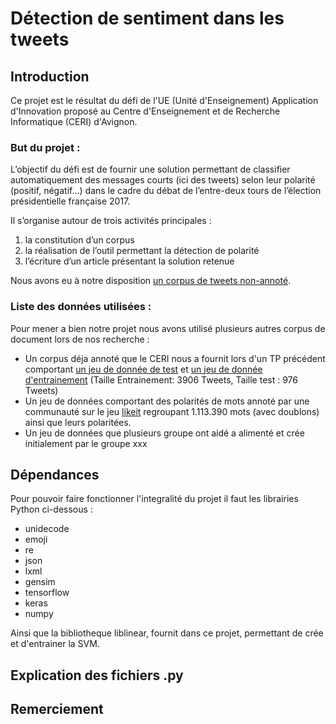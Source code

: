# Détection de sentiment dans les tweets

## Introduction 

Ce projet est le résultat du défi de l'UE (Unité d'Enseignement) Application d'Innovation proposé au Centre d'Enseignement et de Recherche Informatique (CERI) d'Avignon.

### But du projet :

L’objectif du défi est de fournir une solution permettant de classifier automatiquement des
messages courts (ici des tweets) selon leur polarité (positif, négatif…) dans le cadre du débat de
l’entre-deux tours de l’élection présidentielle française 2017. 

Il s’organise autour de trois activités principales : 

1) la constitution d’un corpus 
2) la réalisation de l’outil permettant la détection de polarité
3) l’écriture d’un article présentant la solution retenue

Nous avons eu à notre disposition [un corpus de tweets non-annoté](Data/unlabeled.xml). 

### Liste des données utilisées :

Pour mener a bien notre projet nous avons utilisé plusieurs autres corpus de document lors de nos recherche :
* Un corpus déja annoté que le CERI nous a fournit lors d'un TP précédent comportant [un jeu de donnée de test](Data/data_deft2017/task1-testGold.csv) et [un jeu de donnée d'entrainement](Data/data_deft2017/task1-train.csv) (Taille Entrainement: 3906 Tweets, Taille test : 976 Tweets) 
* Un jeu de données comportant des polarités de mots annoté par une communauté sur le jeu [likeit](http://www.jeuxdemots.org/likeit.php) regroupant 1.113.390 mots (avec doublons) ainsi que leurs polaritées.  
* Un jeu de données que plusieurs groupe ont aidé a alimenté et crée initialement par le groupe xxx

## Dépendances

Pour pouvoir faire fonctionner l'integralité du projet il faut les librairies Python ci-dessous :
* unidecode
* emoji
* re
* json
* lxml
* gensim
* tensorflow
* keras
* numpy

Ainsi que la bibliotheque liblinear, fournit dans ce projet, permettant de crée et d'entrainer la SVM.

## Explication des fichiers .py

## Remerciement 
